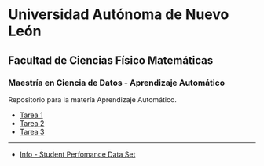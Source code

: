 # Universidad Autónoma de Nuevo León
## Facultad de Ciencias Físico Matemáticas
### Maestría en Ciencia de Datos - Aprendizaje Automático

Repositorio para la matería Aprendizaje Automático.

- [Tarea 1](T1.ipynb)
- [Tarea 2](T2.ipynb)
- [Tarea 3](T3.ipynb)

---

- [Info - Student Perfomance Data Set](DescrBD.md)